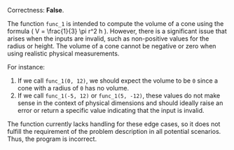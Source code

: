 Correctness: **False**.

The function `func_1` is intended to compute the volume of a cone using the formula \( V = \frac{1}{3} \pi r^2 h \). However, there is a significant issue that arises when the inputs are invalid, such as non-positive values for the radius or height. The volume of a cone cannot be negative or zero when using realistic physical measurements. 

For instance:

1. If we call `func_1(0, 12)`, we should expect the volume to be `0` since a cone with a radius of `0` has no volume. 
2. If we call `func_1(-5, 12)` or `func_1(5, -12)`, these values do not make sense in the context of physical dimensions and should ideally raise an error or return a specific value indicating that the input is invalid.

The function currently lacks handling for these edge cases, so it does not fulfill the requirement of the problem description in all potential scenarios. Thus, the program is incorrect.
